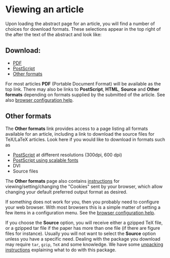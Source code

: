 Viewing an article
==================

Upon loading the abstract page for an article, you will find a number of
choices for download formats. These selections appear in the top right
of the after the text of the abstract and look like:

Download:
---------

-   [PDF](https://arxiv.org/pdf/hep-th/9901001v3)
-   [PostScript](https://arxiv.org/ps/hep-th/9901001v3)
-   [Other formats](https://arxiv.org/format/hep-th/9901001v3)

For most articles **PDF** (Portable Document Format) will be available
as the top link. There may also be links to **PostScript**, **HTML**,
**Source** and **Other formats** depending on formats supplied by the
submitted of the article. See also [browser configuration
help](config_browser.md).

<span id="other"></span>

Other formats
-------------

The **Other formats** link provides access to a page listing all formats
available for an article, including a link to download the source files
for TeX/LaTeX articles. Look here if you would like to download in
formats such as

-   [PostScript](psvariants.md) at different resolutions (300dpi, 600 dpi)
-   [PostScript using scalable fonts](type1linux.md)
-   DVI
-   Source files

The **Other formats** page also contains [instructions](https://arxiv.org/cookies) for
viewing/setting/changing the "Cookies" sent by your browser, which allow
changing your default preferred output format as desired.

If something does not work for you, then you probably need to configure
your web browser. With most browsers this is a simple matter of setting
a few items in a configuration menu. See the [browser configuration
help](config_browser.md).

If you choose the **Source** option, you will receive either a gzipped
TeX file, or a gzipped tar file if the paper has more than one file (if
there are figure files for instance). Usually you will not want to
select the **Source** option unless you have a specific need. Dealing
with the package you download may require `tar`, `gzip`, `TeX` and some
knowledge. We have some [unpacking instructions](unpack.md) explaining what
to do with this package.
